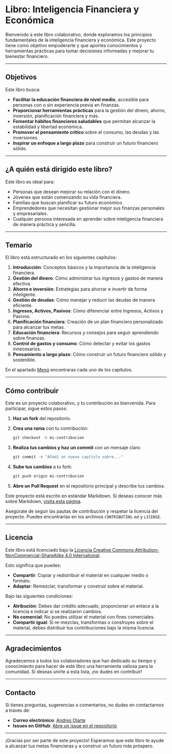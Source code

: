 # Libro: Inteligencia Financiera y Económica

Bienvenido a este libro colaborativo, donde exploramos los principios fundamentales de la inteligencia financiera y económica. Este proyecto tiene como objetivo empoderarte y que aportes conocimientos y herramientas prácticas para tomar decisiones informadas y mejorar tu bienestar financiero.

---

## Objetivos

Este libro busca:

- **Facilitar la educación financiera de nivel medio**, accesible para personas con o sin experiencia previa en finanzas.
- **Proporcionar herramientas prácticas** para la gestión del dinero, ahorro, inversión, planificación financiera y más.
- **Fomentar hábitos financieros saludables** que permitan alcanzar la estabilidad y libertad económica.
- **Promover el pensamiento crítico** sobre el consumo, las deudas y las inversiones.
- **Inspirar un enfoque a largo plazo** para construir un futuro financiero sólido.

---

## ¿A quién está dirigido este libro?

Este libro es ideal para:

- Personas que desean mejorar su relación con el dinero.  
- Jóvenes que están comenzando su vida financiera.  
- Familias que buscan planificar su futuro económico.  
- Emprendedores que necesitan gestionar mejor sus finanzas personales y empresariales.  
- Cualquier persona interesada en aprender sobre inteligencia financiera de manera práctica y sencilla.  

---

## Temario

El libro está estructurado en los siguientes capítulos:

1. **Introducción**: Conceptos básicos y la importancia de la inteligencia financiera.
2. **Gestión del dinero**: Cómo administrar tus ingresos y gastos de manera efectiva.
3. **Ahorro e inversión**: Estrategias para ahorrar e invertir de forma inteligente.
4. **Gestión de deudas**: Cómo manejar y reducir las deudas de manera eficiente.
5. **Ingresos, Activos, Pasivos**: Cómo diferenciar entre Ingresos, Activos y Pasivos.
6. **Planificación financiera**: Creación de un plan financiero personalizado para alcanzar tus metas.
7. **Educación financiera**: Recursos y consejos para seguir aprendiendo sobre finanzas.
8. **Control de gastos y consumo**: Cómo detectar y evitar los gastos innecesarios.
9. **Pensamiento a largo plazo**: Cómo construir un futuro financiero sólido y sostenible.

En el apartado [Menú](./SUMMARY.md) encontraras cada uno de los capítulos.

---

## Cómo contribuir

Este es un proyecto colaborativo, y tu contribución es bienvenida. Para participar, sigue estos pasos:

1. **Haz un fork** del repositorio.  
2. **Crea una rama** con tu contribución:

   ```sh
   git checkout -b mi-contribucion
   ```

3. **Realiza tus cambios y haz un commit** con un mensaje claro:

   ```sh
   git commit -m "Añadí un nuevo capítulo sobre..."
   ```

4. **Sube tus cambios** a tu fork:

   ```sh
   git push origin mi-contribucion
   ```

5. **Abre un Pull Request** en el repositorio principal y describe tus cambios.  

Este proyecto está escrito en estándar Markdown. Si deseas conocer más sobre Markdown, [visita esta página](https://www.markdownguide.org/getting-started/).  

Asegúrate de seguir las pautas de contribución y respetar la licencia del proyecto. Puedes encontrarlas en los archivos `CONTRIBUTING.md` y `LICENSE`.  

---

## Licencia

Este libro está licenciado bajo la [Licencia Creative Commons Attribution-NonCommercial-ShareAlike 4.0 International](https://creativecommons.org/licenses/by-nc-sa/4.0/).  

Esto significa que puedes:  

- **Compartir**: Copiar y redistribuir el material en cualquier medio o formato.  
- **Adaptar**: Remezclar, transformar y construir sobre el material.  

Bajo las siguientes condiciones:  

- **Atribución**: Debes dar crédito adecuado, proporcionar un enlace a la licencia e indicar si se realizaron cambios.  
- **No comercial**: No puedes utilizar el material con fines comerciales.  
- **Compartir igual**: Si re-mezclas, transformas o construyes sobre el material, debes distribuir tus contribuciones bajo la misma licencia.  

---

## Agradecimientos

Agradecemos a todos los colaboradores que han dedicado su tiempo y conocimiento para hacer de este libro una herramienta valiosa para la comunidad. Si deseas unirte a esta lista, ¡no dudes en contribuir!  

---

## Contacto

Si tienes preguntas, sugerencias o comentarios, no dudes en contactarnos a través de:  

- **Correo electrónico**: [Andres Olarte](mailto:andres.olarte396@gmail.com)
- **Issues en GitHub**: [Abre un issue en el repositorio](https://github.com/andres-olarte396/mi-libro-inteligencia-financiera/issues)  

---

¡Gracias por ser parte de este proyecto! Esperamos que este libro te ayude a alcanzar tus metas financieras y a construir un futuro más próspero.  
